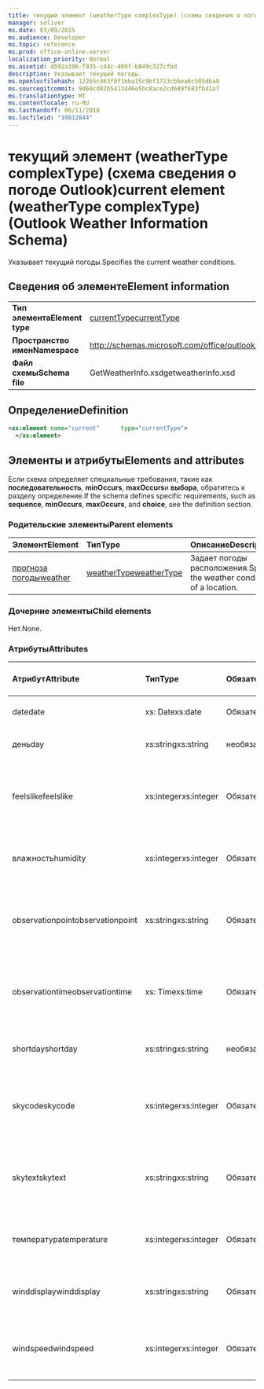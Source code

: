 ```yaml
---
title: текущий элемент (weatherType complexType) (схема сведения о погоде Outlook)
manager: soliver
ms.date: 03/09/2015
ms.audience: Developer
ms.topic: reference
ms.prod: office-online-server
localization_priority: Normal
ms.assetid: d592a396-f935-c44c-409f-b849c327cfbd
description: Указывает текущий погоды.
ms.openlocfilehash: 12265c463f0f1bba15c9bf1723cbbea6c505dba9
ms.sourcegitcommit: 9d60cd82b5413446e5bc8ace2cd689f683fb41a7
ms.translationtype: MT
ms.contentlocale: ru-RU
ms.lasthandoff: 06/11/2018
ms.locfileid: "19812844"
---
```

# <a name="current-element-weathertype-complextype-outlook-weather-information-schema"></a><span data-ttu-id="68f54-103">текущий элемент (weatherType complexType) (схема сведения о погоде Outlook)</span><span class="sxs-lookup"><span data-stu-id="68f54-103">current element (weatherType complexType) (Outlook Weather Information Schema)</span></span>

<span data-ttu-id="68f54-104">Указывает текущий погоды.</span><span class="sxs-lookup"><span data-stu-id="68f54-104">Specifies the current weather conditions.</span></span>
  
## <a name="element-information"></a><span data-ttu-id="68f54-105">Сведения об элементе</span><span class="sxs-lookup"><span data-stu-id="68f54-105">Element information</span></span>

|||
|:-----|:-----|
|<span data-ttu-id="68f54-106">**Тип элемента**</span><span class="sxs-lookup"><span data-stu-id="68f54-106">**Element type**</span></span> <br/> |[<span data-ttu-id="68f54-107">currentType</span><span class="sxs-lookup"><span data-stu-id="68f54-107">currentType</span></span>](currenttype-complextype-outlook-weather-information-schema.md) <br/> |
|<span data-ttu-id="68f54-108">**Пространство имен**</span><span class="sxs-lookup"><span data-stu-id="68f54-108">**Namespace**</span></span> <br/> |http://schemas.microsoft.com/office/outlook/15/getweatherinfo.xsd  <br/> |
|<span data-ttu-id="68f54-109">**Файл схемы**</span><span class="sxs-lookup"><span data-stu-id="68f54-109">**Schema file**</span></span> <br/> |<span data-ttu-id="68f54-110">GetWeatherInfo.xsd</span><span class="sxs-lookup"><span data-stu-id="68f54-110">getweatherinfo.xsd</span></span>  <br/> |
   
## <a name="definition"></a><span data-ttu-id="68f54-111">Определение</span><span class="sxs-lookup"><span data-stu-id="68f54-111">Definition</span></span>

```XML
<xs:element name="current"      type="currentType">
  </xs:element>  

```

## <a name="elements-and-attributes"></a><span data-ttu-id="68f54-112">Элементы и атрибуты</span><span class="sxs-lookup"><span data-stu-id="68f54-112">Elements and attributes</span></span>

<span data-ttu-id="68f54-113">Если схема определяет специальные требования, такие как **последовательность**, **minOccurs**, **maxOccurs**и **выбора**, обратитесь к разделу определение.</span><span class="sxs-lookup"><span data-stu-id="68f54-113">If the schema defines specific requirements, such as **sequence**, **minOccurs**, **maxOccurs**, and **choice**, see the definition section.</span></span> 
  
### <a name="parent-elements"></a><span data-ttu-id="68f54-114">Родительские элементы</span><span class="sxs-lookup"><span data-stu-id="68f54-114">Parent elements</span></span>

|<span data-ttu-id="68f54-115">**Элемент**</span><span class="sxs-lookup"><span data-stu-id="68f54-115">**Element**</span></span>|<span data-ttu-id="68f54-116">**Тип**</span><span class="sxs-lookup"><span data-stu-id="68f54-116">**Type**</span></span>|<span data-ttu-id="68f54-117">**Описание**</span><span class="sxs-lookup"><span data-stu-id="68f54-117">**Description**</span></span>|
|:-----|:-----|:-----|
|[<span data-ttu-id="68f54-118">прогноза погоды</span><span class="sxs-lookup"><span data-stu-id="68f54-118">weather</span></span>](weather-element-weatherdata-elementoutlook-weather-information-schema.md) <br/> |[<span data-ttu-id="68f54-119">weatherType</span><span class="sxs-lookup"><span data-stu-id="68f54-119">weatherType</span></span>](weathertype-complextype-outlook-weather-information-schema.md) <br/> |<span data-ttu-id="68f54-120">Задает погоды расположения.</span><span class="sxs-lookup"><span data-stu-id="68f54-120">Specifies the weather conditions of a location.</span></span>  <br/> |
   
### <a name="child-elements"></a><span data-ttu-id="68f54-121">Дочерние элементы</span><span class="sxs-lookup"><span data-stu-id="68f54-121">Child elements</span></span>

<span data-ttu-id="68f54-122">Нет.</span><span class="sxs-lookup"><span data-stu-id="68f54-122">None.</span></span>
  
### <a name="attributes"></a><span data-ttu-id="68f54-123">Атрибуты</span><span class="sxs-lookup"><span data-stu-id="68f54-123">Attributes</span></span>

|<span data-ttu-id="68f54-124">**Атрибут**</span><span class="sxs-lookup"><span data-stu-id="68f54-124">**Attribute**</span></span>|<span data-ttu-id="68f54-125">**Тип**</span><span class="sxs-lookup"><span data-stu-id="68f54-125">**Type**</span></span>|<span data-ttu-id="68f54-126">**Обязательное**</span><span class="sxs-lookup"><span data-stu-id="68f54-126">**Required**</span></span>|<span data-ttu-id="68f54-127">**Описание**</span><span class="sxs-lookup"><span data-stu-id="68f54-127">**Description**</span></span>|<span data-ttu-id="68f54-128">**Возможные значения**</span><span class="sxs-lookup"><span data-stu-id="68f54-128">**Possible values**</span></span>|
|:-----|:-----|:-----|:-----|:-----|
|<span data-ttu-id="68f54-129">date</span><span class="sxs-lookup"><span data-stu-id="68f54-129">date</span></span>  <br/> |<span data-ttu-id="68f54-130">xs: Date</span><span class="sxs-lookup"><span data-stu-id="68f54-130">xs:date</span></span>  <br/> |<span data-ttu-id="68f54-131">Обязательный</span><span class="sxs-lookup"><span data-stu-id="68f54-131">required</span></span>  <br/> |<span data-ttu-id="68f54-132">Задает текущую дату.</span><span class="sxs-lookup"><span data-stu-id="68f54-132">Specifies today's date.</span></span>  <br/> |<span data-ttu-id="68f54-133">Значения типа xs: Date</span><span class="sxs-lookup"><span data-stu-id="68f54-133">A value of the type xs:date</span></span>  <br/> |
|<span data-ttu-id="68f54-134">день</span><span class="sxs-lookup"><span data-stu-id="68f54-134">day</span></span>  <br/> |<span data-ttu-id="68f54-135">xs:string</span><span class="sxs-lookup"><span data-stu-id="68f54-135">xs:string</span></span>  <br/> |<span data-ttu-id="68f54-136">необязательный</span><span class="sxs-lookup"><span data-stu-id="68f54-136">optional</span></span>  <br/> |<span data-ttu-id="68f54-137">Задает день для прогноза.</span><span class="sxs-lookup"><span data-stu-id="68f54-137">Specifies a day for the forecast.</span></span>  <br/> |<span data-ttu-id="68f54-138">Значения типа xs: String</span><span class="sxs-lookup"><span data-stu-id="68f54-138">A value of the type xs:string</span></span>  <br/> |
|<span data-ttu-id="68f54-139">feelslike</span><span class="sxs-lookup"><span data-stu-id="68f54-139">feelslike</span></span>  <br/> |<span data-ttu-id="68f54-140">xs:integer</span><span class="sxs-lookup"><span data-stu-id="68f54-140">xs:integer</span></span>  <br/> |<span data-ttu-id="68f54-141">Обязательный</span><span class="sxs-lookup"><span data-stu-id="68f54-141">required</span></span>  <br/> |<span data-ttu-id="68f54-142">Указывает, как текущий прогноза погоды, в том числе как температуры.</span><span class="sxs-lookup"><span data-stu-id="68f54-142">Specifies the temperature of how the current weather feels like.</span></span>  <br/> |<span data-ttu-id="68f54-143">Значения типа xs: Integer</span><span class="sxs-lookup"><span data-stu-id="68f54-143">A value of the type xs:integer</span></span>  <br/> |
|<span data-ttu-id="68f54-144">влажность</span><span class="sxs-lookup"><span data-stu-id="68f54-144">humidity</span></span>  <br/> |<span data-ttu-id="68f54-145">xs:integer</span><span class="sxs-lookup"><span data-stu-id="68f54-145">xs:integer</span></span>  <br/> |<span data-ttu-id="68f54-146">Обязательный</span><span class="sxs-lookup"><span data-stu-id="68f54-146">required</span></span>  <br/> |<span data-ttu-id="68f54-147">Задает текущее значение числовых влажность.</span><span class="sxs-lookup"><span data-stu-id="68f54-147">Specifies the current numerical humidity value.</span></span>  <br/> |<span data-ttu-id="68f54-148">Значения типа xs: Integer</span><span class="sxs-lookup"><span data-stu-id="68f54-148">A value of the type xs:integer</span></span>  <br/> |
|<span data-ttu-id="68f54-149">observationpoint</span><span class="sxs-lookup"><span data-stu-id="68f54-149">observationpoint</span></span>  <br/> |<span data-ttu-id="68f54-150">xs:string</span><span class="sxs-lookup"><span data-stu-id="68f54-150">xs:string</span></span>  <br/> |<span data-ttu-id="68f54-151">Обязательный</span><span class="sxs-lookup"><span data-stu-id="68f54-151">required</span></span>  <br/> |<span data-ttu-id="68f54-152">Указывает, где наблюдается из текущей информации о погоде.</span><span class="sxs-lookup"><span data-stu-id="68f54-152">Specifies where the current weather information is observed from.</span></span>  <br/> |<span data-ttu-id="68f54-153">Значения типа xs: String</span><span class="sxs-lookup"><span data-stu-id="68f54-153">A value of the type xs:string</span></span>  <br/> |
|<span data-ttu-id="68f54-154">observationtime</span><span class="sxs-lookup"><span data-stu-id="68f54-154">observationtime</span></span>  <br/> |<span data-ttu-id="68f54-155">xs: Time</span><span class="sxs-lookup"><span data-stu-id="68f54-155">xs:time</span></span>  <br/> |<span data-ttu-id="68f54-156">Обязательный</span><span class="sxs-lookup"><span data-stu-id="68f54-156">required</span></span>  <br/> |<span data-ttu-id="68f54-157">Указывает, когда наблюдаемое текущей информации о погоде в.</span><span class="sxs-lookup"><span data-stu-id="68f54-157">Specifies when the current weather information is observed at.</span></span>  <br/> |<span data-ttu-id="68f54-158">Значения типа xs: Time</span><span class="sxs-lookup"><span data-stu-id="68f54-158">A value of the type xs:time</span></span>  <br/> |
|<span data-ttu-id="68f54-159">shortday</span><span class="sxs-lookup"><span data-stu-id="68f54-159">shortday</span></span>  <br/> |<span data-ttu-id="68f54-160">xs:string</span><span class="sxs-lookup"><span data-stu-id="68f54-160">xs:string</span></span>  <br/> |<span data-ttu-id="68f54-161">необязательный</span><span class="sxs-lookup"><span data-stu-id="68f54-161">optional</span></span>  <br/> |<span data-ttu-id="68f54-162">Задает день сокращенную форму.</span><span class="sxs-lookup"><span data-stu-id="68f54-162">Specifies a day in abbreviated form.</span></span>  <br/> |<span data-ttu-id="68f54-163">Значения типа xs: String</span><span class="sxs-lookup"><span data-stu-id="68f54-163">A value of the type xs:string</span></span>  <br/> |
|<span data-ttu-id="68f54-164">skycode</span><span class="sxs-lookup"><span data-stu-id="68f54-164">skycode</span></span>  <br/> |<span data-ttu-id="68f54-165">xs:integer</span><span class="sxs-lookup"><span data-stu-id="68f54-165">xs:integer</span></span>  <br/> |<span data-ttu-id="68f54-166">Обязательный</span><span class="sxs-lookup"><span data-stu-id="68f54-166">required</span></span>  <br/> |<span data-ttu-id="68f54-167">Указывает целочисленный код для текущей погоды.</span><span class="sxs-lookup"><span data-stu-id="68f54-167">Specifies an integer code for the current weather conditions.</span></span>  <br/> |<span data-ttu-id="68f54-168">Значения типа xs: Integer</span><span class="sxs-lookup"><span data-stu-id="68f54-168">A value of the type xs:integer</span></span>  <br/> |
|<span data-ttu-id="68f54-169">skytext</span><span class="sxs-lookup"><span data-stu-id="68f54-169">skytext</span></span>  <br/> |<span data-ttu-id="68f54-170">xs:string</span><span class="sxs-lookup"><span data-stu-id="68f54-170">xs:string</span></span>  <br/> |<span data-ttu-id="68f54-171">Обязательный</span><span class="sxs-lookup"><span data-stu-id="68f54-171">required</span></span>  <br/> |<span data-ttu-id="68f54-172">Задает один или два слова, описывающие сводки погоды.</span><span class="sxs-lookup"><span data-stu-id="68f54-172">Specifies one to two words describing current weather conditions.</span></span>  <br/> |<span data-ttu-id="68f54-173">Значения типа xs: String</span><span class="sxs-lookup"><span data-stu-id="68f54-173">A value of the type xs:string</span></span>  <br/> |
|<span data-ttu-id="68f54-174">температура</span><span class="sxs-lookup"><span data-stu-id="68f54-174">temperature</span></span>  <br/> |<span data-ttu-id="68f54-175">xs:integer</span><span class="sxs-lookup"><span data-stu-id="68f54-175">xs:integer</span></span>  <br/> |<span data-ttu-id="68f54-176">Обязательный</span><span class="sxs-lookup"><span data-stu-id="68f54-176">required</span></span>  <br/> |<span data-ttu-id="68f54-177">Задает текущую температуру расположения.</span><span class="sxs-lookup"><span data-stu-id="68f54-177">Specifies the current temperature of the location.</span></span>  <br/> |<span data-ttu-id="68f54-178">Значения типа xs: Integer</span><span class="sxs-lookup"><span data-stu-id="68f54-178">A value of the type xs:integer</span></span>  <br/> |
|<span data-ttu-id="68f54-179">winddisplay</span><span class="sxs-lookup"><span data-stu-id="68f54-179">winddisplay</span></span>  <br/> |<span data-ttu-id="68f54-180">xs:string</span><span class="sxs-lookup"><span data-stu-id="68f54-180">xs:string</span></span>  <br/> |<span data-ttu-id="68f54-181">Обязательный</span><span class="sxs-lookup"><span data-stu-id="68f54-181">required</span></span>  <br/> |<span data-ttu-id="68f54-182">Строка, описывающая текущие условия устройство.</span><span class="sxs-lookup"><span data-stu-id="68f54-182">A string that describes the current wind conditions.</span></span>  <br/> |<span data-ttu-id="68f54-183">Значения типа xs: String</span><span class="sxs-lookup"><span data-stu-id="68f54-183">A value of the type xs:string</span></span>  <br/> |
|<span data-ttu-id="68f54-184">windspeed</span><span class="sxs-lookup"><span data-stu-id="68f54-184">windspeed</span></span>  <br/> |<span data-ttu-id="68f54-185">xs:integer</span><span class="sxs-lookup"><span data-stu-id="68f54-185">xs:integer</span></span>  <br/> |<span data-ttu-id="68f54-186">Обязательный</span><span class="sxs-lookup"><span data-stu-id="68f54-186">required</span></span>  <br/> |<span data-ttu-id="68f54-187">Задает текущее значение скорости числовых устройство.</span><span class="sxs-lookup"><span data-stu-id="68f54-187">Specifies the current numerical wind speed value.</span></span>  <br/> |<span data-ttu-id="68f54-188">Значения типа xs: Integer</span><span class="sxs-lookup"><span data-stu-id="68f54-188">A value of the type xs:integer</span></span>  <br/> |
   

